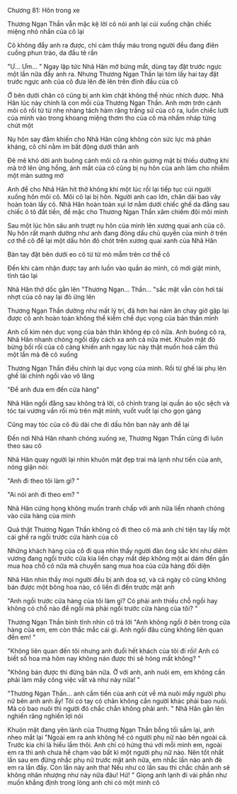 




Chương 81: Hôn trong xe


Thương Ngạn Thần vẫn mặc kệ lời cô nói anh lại cúi xuống chặn chiếc miệng nhỏ nhắn của cô lại

Cô không đẩy anh ra được, chỉ cảm thấy máu trong người đều đang điên cuồng phun trào, da đầu tê rần

"Ư... Ưm... " Ngay lập tức Nhã Hân mở bừng mắt, dùng tay đặt trước ngực một lần nữa đẩy anh ra. Nhưng Thương Ngạn Thần lại tóm lấy hai tay đặt trước ngực anh của cô đưa lên đè lên trên đỉnh đầu của cô

Ở bên dưới chân cô cũng bị anh kìm chặt không thể nhúc nhích được. Nhã Hân lúc này chính là con mồi của Thương Ngạn Thần. Anh mơn trớn cánh môi cô rồi từ từ nhẹ nhàng tách hàm răng trắng sứ của cô ra, luồn chiếc lưỡi của mình vào trong khoang miệng thơm tho của cô mà nhấm nháp từng chút một

Nụ hôn say đắm khiến cho Nhã Hân cũng không còn sức lực mà phản kháng, cô chỉ nằm im bất động dưới thân anh

Đê mê khó dời anh buông cánh môi cô ra nhìn gương mặt bị thiếu dưỡng khí mà trở lên ửng hồng, ánh mắt của cô cũng bị nụ hôn của anh làm cho nhiễm một màn sương mờ

Anh để cho Nhã Hân hít thở không khí một lúc rồi lại tiếp tục cúi người xuống hôn môi cô. Môi cô lại bị hôn. Người anh cao lớn, chân dài bao vây hoàn toàn lấy cô. Nhã Hân hoàn toàn xụi lơ nằm dưới chiếc ghế da đằng sau chiếc ô tô đắt tiền, để mặc cho Thương Ngạn Thần xâm chiếm đôi môi mình

Sau một lúc hôn sâu anh trượt nụ hôn của mình lên xương quai anh của cô. Nụ hôn rất mạnh dường như anh đang đóng dấu chủ quyền của mình ở trên cơ thể cô để lại một dấu hôn đỏ chót trên xương quai xanh của Nhã Hân

Bàn tay đặt bên dưới eo cô từ từ mò mẫm trên cơ thể cô

Đến khi cảm nhận được tay anh luồn vào quần áo mình, cô mới giật mình, tỉnh táo lại

Nhã Hân thở dốc gằn lên "Thương Ngạn... Thần... "sắc mặt vẫn còn hơi tái nhợt của cô nay lại đỏ ửng lên

Thương Ngạn Thần dường như mất lý trí, đã hơn hai năm ăn chay giờ gặp lại được cô anh hoàn toàn không thể kiềm chế dục vọng của bản thân mình

Anh cố kìm nén dục vọng của bản thân không ép cô nữa. Anh buông cô ra, Nhã Hân nhanh chóng ngồi dậy cách xa anh cả nửa mét. Khuôn mặt đỏ bừng bối rối của cô càng khiến anh ngay lúc này thật muốn hoá cầm thú một lần mà đè cô xuống

Thương Ngạn Thần điều chỉnh lại dục vọng của mình. Rồi từ ghế lái phụ lên ghế lái chính ngồi vào vô lăng

"Để anh đưa em đến cửa hàng"

Nhã Hân ngồi đằng sau không trả lời, cô chỉnh trang lại quần áo sộc sệch và tóc tai vương vấn rối mù trên mặt mình, vuốt vuốt lại cho gọn gàng

Cũng may tóc của cô đủ dài che đi dấu hôn ban nãy anh để lại

Đến nơi Nhã Hân nhanh chóng xuống xe, Thương Ngạn Thần cũng đi luôn theo sau cô

Nhã Hân quay người lại nhìn khuôn mặt đẹp trai mà lạnh như tiền của anh, nóng giận nói:

"Anh đi theo tôi làm gì? "

"Ai nói anh đi theo em? "

Nhã Hân cứng họng không muốn tranh chấp với anh nữa liền nhanh chóng vào cửa hàng của mình

Quả thật Thương Ngạn Thần không có đi theo cô mà anh chỉ tiện tay lấy một cái ghế ra ngồi trước cửa hành của cô

Những khách hàng của cô đi qua nhìn thấy người đàn ông sắc khí như diêm vương đang ngồi trước cửa kia liền chạy mất dép không một ai dám đến gần mua hoa chỗ cô nữa mà chuyển sang mua hoa của cửa hàng đối diện

Nhã Hân nhìn thấy mọi người đều bị anh doạ sợ, và cả ngày cô cũng không bán được một bông hoa nào, cô liền đi đến trước mặt anh

"Anh ngồi trước cửa hàng của tôi làm gì? Có phải anh thiếu chỗ ngồi hay không có chỗ nào để ngồi mà phải ngồi trước cửa hàng của tôi? "

Thương Ngạn Thần bình tĩnh nhìn cô trả lời "Anh không ngồi ở bên trong cửa hàng của em, em còn thắc mắc cái gì. Anh ngồi đâu cũng không liên quan đến em! "

"Không liên quan đến tôi nhưng anh đuổi hết khách của tôi đi rồi! Anh có biết số hoa mà hôm nay không nán được thì sẽ hỏng mất không? "

"Không bán được thì đừng bán nữa. Ở với anh, anh nuôi em, em không cần phải làm mấy công việc vất vả như này nữa! "

"Thương Ngạn Thần... anh cầm tiền của anh cút về mà nuôi mấy người phụ nữ bên anh anh ấy! Tôi có tay có chân không cần người khác phải bao nuôi. Mà có bao nuôi thì người đó chắc chắn không phải anh. " Nhã Hân gằn lên nghiến răng nghiến lợi nói

Khuôn mặt đang yên lành của Thương Ngạn Thần bỗng tối sầm lại, anh nheo mắt lại "Ngoài em ra anh không hề có người phụ nữ nào bên ngoài cả. Trước kia chỉ là hiểu lầm thôi. Anh chỉ có hứng thú với mỗi mình em, ngoài em ra thì anh chưa hề chạm vào bất kì một người phụ nữ nào. Nên tốt nhất lần sau em đừng nhắc phụ nữ trước mặt anh nữa, em nhắc lần nào anh đè em ra lần đấy. Còn lần này anh tha! Nếu như có lần sau thì chắc chắn anh sẽ không nhân nhượng như này nữa đâu! Hử! " Giọng anh lạnh đi vài phần như muốn khẳng định trong lòng anh chỉ có một mình cô




